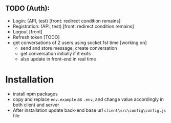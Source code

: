 ## TODO (Auth):
- Login: (API, test) [front: redirect condition remains]
- Registration: (API, test) [front: redirect condition remains]
- Logout [front]
- Refresh token [TODO]
- get conversations of 2 users using socket 1st time [working on]
  - send and store message, create conversation
  - get conversation initially if it exits
  - also update in front-end in real time


# Installation
- install npm packages
- copy and replace `env.example` as `.env`, and change value accordingly in both client and server
- After installation update back-end base url `client\src\config\config.js` file
